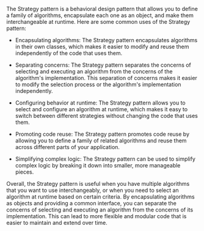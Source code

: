 The Strategy pattern is a behavioral design pattern that allows you to define a family of algorithms, encapsulate each one as an object, and make them interchangeable at runtime. Here are some common uses of the Strategy pattern:

- Encapsulating algorithms: The Strategy pattern encapsulates algorithms in their own classes, which makes it easier to modify and reuse them independently of the code that uses them.


- Separating concerns: The Strategy pattern separates the concerns of selecting and executing an algorithm from the concerns of the algorithm's implementation. This separation of concerns makes it easier to modify the selection process or the algorithm's implementation independently.


- Configuring behavior at runtime: The Strategy pattern allows you to select and configure an algorithm at runtime, which makes it easy to switch between different strategies without changing the code that uses them.


- Promoting code reuse: The Strategy pattern promotes code reuse by allowing you to define a family of related algorithms and reuse them across different parts of your application.


- Simplifying complex logic: The Strategy pattern can be used to simplify complex logic by breaking it down into smaller, more manageable pieces.


Overall, the Strategy pattern is useful when you have multiple algorithms that you want to use interchangeably, or when you need to select an algorithm at runtime based on certain criteria. By encapsulating algorithms as objects and providing a common interface, you can separate the concerns of selecting and executing an algorithm from the concerns of its implementation. This can lead to more flexible and modular code that is easier to maintain and extend over time.